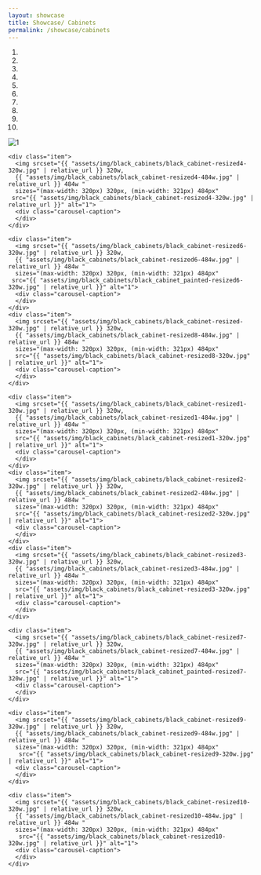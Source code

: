 ```yaml
---
layout: showcase
title: Showcase/ Cabinets
permalink: /showcase/cabinets
---
```


<div id="carousel-example-generic" class="carousel" data-ride="carousel">
  <!-- Indicators -->
  <ol class="carousel-indicators">
    <li data-target="#carousel-example-generic" data-slide-to="0" class="active"></li>
    <li data-target="#carousel-example-generic" data-slide-to="1"></li>
    <li data-target="#carousel-example-generic" data-slide-to="2"></li>
    <li data-target="#carousel-example-generic" data-slide-to="3"></li>
    <li data-target="#carousel-example-generic" data-slide-to="4"></li>
    <li data-target="#carousel-example-generic" data-slide-to="5"></li>
    <li data-target="#carousel-example-generic" data-slide-to="6"></li>
    <li data-target="#carousel-example-generic" data-slide-to="7"></li>
    <li data-target="#carousel-example-generic" data-slide-to="8"></li>
    <li data-target="#carousel-example-generic" data-slide-to="9"></li>

  </ol>

  <!-- Wrapper for slides -->
  <div class="carousel-inner" role="listbox">
    <div class="item active">
      <img
      srcset="{{ "assets/img/black_cabinets/black_cabinet-resized-320w.jpg" | relative_url }} 320w,
       {{ "assets/img/black_cabinets/black_cabinet-resized-484w.jpg" | relative_url }} 484w"
      sizes="(max-width: 320px) 320px, (min-width: 321px) 484px"
      src="{{ "assets/img/black_cabinets/black_cabinet-resized-320w.jpg" | relative_url }}" alt="1">
      <div class="carousel-caption">
      </div>
    </div>

    <div class="item">
      <img srcset="{{ "assets/img/black_cabinets/black_cabinet-resized4-320w.jpg" | relative_url }} 320w,
      {{ "assets/img/black_cabinets/black_cabinet-resized4-484w.jpg" | relative_url }} 484w "
      sizes="(max-width: 320px) 320px, (min-width: 321px) 484px"
     src="{{ "assets/img/black_cabinets/black_cabinet-resized4-320w.jpg" | relative_url }}" alt="1">
      <div class="carousel-caption">
      </div>
    </div>

    <div class="item">
      <img srcset="{{ "assets/img/black_cabinets/black_cabinet-resized6-320w.jpg" | relative_url }} 320w,
      {{ "assets/img/black_cabinets/black_cabinet-resized6-484w.jpg" | relative_url }} 484w "
      sizes="(max-width: 320px) 320px, (min-width: 321px) 484px"
     src="{{ "assets/img/black_cabinets/black_cabinet_painted-resized6-320w.jpg" | relative_url }}" alt="1">
      <div class="carousel-caption">
      </div>
    </div>
    <div class="item">
      <img srcset="{{ "assets/img/black_cabinets/black_cabinet-resized-320w.jpg" | relative_url }} 320w,
      {{ "assets/img/black_cabinets/black_cabinet-resized8-484w.jpg" | relative_url }} 484w "
      sizes="(max-width: 320px) 320px, (min-width: 321px) 484px"
      src="{{ "assets/img/black_cabinets/black_cabinet-resized8-320w.jpg" | relative_url }}" alt="1">
      <div class="carousel-caption">
      </div>
    </div>

    <div class="item">
      <img srcset="{{ "assets/img/black_cabinets/black_cabinet-resized1-320w.jpg" | relative_url }} 320w,
      {{ "assets/img/black_cabinets/black_cabinet-resized1-484w.jpg" | relative_url }} 484w "
      sizes="(max-width: 320px) 320px, (min-width: 321px) 484px"
      src="{{ "assets/img/black_cabinets/black_cabinet-resized1-320w.jpg" | relative_url }}" alt="1">
      <div class="carousel-caption">
      </div>
    </div>
    <div class="item">
      <img srcset="{{ "assets/img/black_cabinets/black_cabinet-resized2-320w.jpg" | relative_url }} 320w,
      {{ "assets/img/black_cabinets/black_cabinet-resized2-484w.jpg" | relative_url }} 484w "
      sizes="(max-width: 320px) 320px, (min-width: 321px) 484px"
      src="{{ "assets/img/black_cabinets/black_cabinet-resized2-320w.jpg" | relative_url }}" alt="1">
      <div class="carousel-caption">
      </div>
    </div>
    <div class="item">
      <img srcset="{{ "assets/img/black_cabinets/black_cabinet-resized3-320w.jpg" | relative_url }} 320w,
      {{ "assets/img/black_cabinets/black_cabinet-resized3-484w.jpg" | relative_url }} 484w "
      sizes="(max-width: 320px) 320px, (min-width: 321px) 484px"
      src="{{ "assets/img/black_cabinets/black_cabinet-resized3-320w.jpg" | relative_url }}" alt="1">
      <div class="carousel-caption">
      </div>
    </div>

    <div class="item">
      <img srcset="{{ "assets/img/black_cabinets/black_cabinet-resized7-320w.jpg" | relative_url }} 320w,
      {{ "assets/img/black_cabinets/black_cabinet-resized7-484w.jpg" | relative_url }} 484w "
      sizes="(max-width: 320px) 320px, (min-width: 321px) 484px"
      src="{{ "assets/img/black_cabinets/black_cabinet_painted-resized7-320w.jpg" | relative_url }}" alt="1">
      <div class="carousel-caption">
      </div>
    </div>

    <div class="item">
      <img srcset="{{ "assets/img/black_cabinets/black_cabinet-resized9-320w.jpg" | relative_url }} 320w,
      {{ "assets/img/black_cabinets/black_cabinet-resized9-484w.jpg" | relative_url }} 484w "
      sizes="(max-width: 320px) 320px, (min-width: 321px) 484px"
       src="{{ "assets/img/black_cabinets/black_cabinet-resized9-320w.jpg" | relative_url }}" alt="1">
      <div class="carousel-caption">
      </div>
    </div>

    <div class="item">
      <img srcset="{{ "assets/img/black_cabinets/black_cabinet-resized10-320w.jpg" | relative_url }} 320w,
      {{ "assets/img/black_cabinets/black_cabinet-resized10-484w.jpg" | relative_url }} 484w "
      sizes="(max-width: 320px) 320px, (min-width: 321px) 484px"
       src="{{ "assets/img/black_cabinets/black_cabinet-resized10-320w.jpg" | relative_url }}" alt="1">
      <div class="carousel-caption">
      </div>
    </div>

  </div>
</div>
